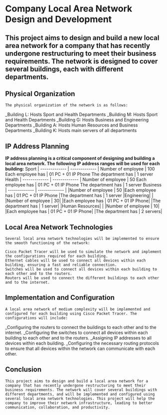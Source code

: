 # Company Local Area Network Design and Development
## This project aims to design and build a new local area network for a company that has recently undergone restructuring to meet their business requirements. The network is designed to cover several buildings, each with different departments.

## Physical Organization
    The physical organization of the network is as follows:

_Building L: Hosts Sport and Health Departments
_Building M: Hosts Sport and Health Departments
_Building G: Hosts Business and Engineering Departments
_Building A: Hosts Human Resources and Business Departments
_Building K: Hosts main servers of all departments
## IP Address Planning
**IP address planning is a critical component of designing and building a local area network. The following IP address ranges will be used for each building:**
Sport
| ------------- | ------------- |
Number of employee | 100
Each employee has | 01 PC + 01 IP Phone
The department has | 1 server
Health
| ------------- | ------------- |
Number of employee | 50
Each employee has | 01 PC + 01 IP Phone
The department has | 1 server
Business
| ------------- | ------------- |
|Number of employee | 50
|Each employee has | 01 PC + 01 IP Phone
|The department has | 1 server
|Engineering| |
|Number of employee | 30|
|Each employee has | 01 PC + 01 IP Phone|
|The department has | 1 server|
|Human Resources| |
|Number of employee | 10|
|Each employee has | 01 PC + 01 IP Phone|
|The department has | 2 servers|

## Local Area Network Technologies
    Several local area network technologies will be implemented to ensure the smooth functioning of the network:

    Cisco Packet Tracer will be used to simulate the network and implement the configurations required for each building.
    Ethernet cables will be used to connect all devices within each building, ensuring a fast and reliable connection.
    Switches will be used to connect all devices within each building to each other and to the routers.
    Routers will be used to connect the different buildings to each other and to the internet.
## Implementation and Configuration
    A local area network of medium complexity will be implemented and configured for each building using Cisco Packet Tracer. The configurations will include:

_Configuring the routers to connect the buildings to each other and to the internet.
_Configuring the switches to connect all devices within each building to each other and to the routers.
_Assigning IP addresses to all devices within each building.
_Configuring the necessary routing protocols to ensure that all devices within the network can communicate with each other.
## Conclusion
    This project aims to design and build a local area network for a company that has recently undergone restructuring to meet their business requirements. The network will cover several buildings with different departments, and will be implemented and configured using several local area network technologies. This project will help the company to improve their network infrastructure, leading to better communication, collaboration, and productivity.
